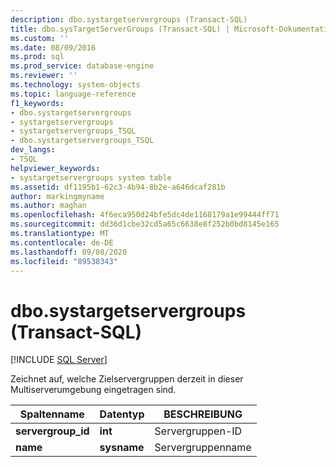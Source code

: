 ```yaml
---
description: dbo.systargetservergroups (Transact-SQL)
title: dbo.sysTargetServerGroups (Transact-SQL) | Microsoft-Dokumentation
ms.custom: ''
ms.date: 08/09/2016
ms.prod: sql
ms.prod_service: database-engine
ms.reviewer: ''
ms.technology: system-objects
ms.topic: language-reference
f1_keywords:
- dbo.systargetservergroups
- systargetservergroups
- systargetservergroups_TSQL
- dbo.systargetservergroups_TSQL
dev_langs:
- TSQL
helpviewer_keywords:
- systargetservergroups system table
ms.assetid: df1195b1-62c3-4b94-8b2e-a646dcaf281b
author: markingmyname
ms.author: maghan
ms.openlocfilehash: 4f6eca950d24bfe5dc4de1168179a1e99444ff71
ms.sourcegitcommit: dd36d1cbe32cd5a65c6638e8f252b0bd8145e165
ms.translationtype: MT
ms.contentlocale: de-DE
ms.lasthandoff: 09/08/2020
ms.locfileid: "89538343"
---
```

# <a name="dbosystargetservergroups-transact-sql"></a>dbo.systargetservergroups (Transact-SQL)
[!INCLUDE [SQL Server](../../includes/applies-to-version/sqlserver.md)]

  Zeichnet auf, welche Zielservergruppen derzeit in dieser Multiserverumgebung eingetragen sind.  
  
  
|Spaltenname|Datentyp|BESCHREIBUNG|  
|-----------------|---------------|-----------------|  
|**servergroup_id**|**int**|Servergruppen-ID|  
|**name**|**sysname**|Servergruppenname|  
  
  
